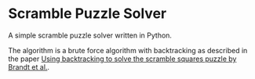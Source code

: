 # Scramble Puzzle Solver

A simple scramble puzzle solver written in Python.

The algorithm is a brute force algorithm with backtracking as described in the paper [Using backtracking to solve the scramble squares puzzle by Brandt et al.](http://citeseerx.ist.psu.edu/viewdoc/download?doi=10.1.1.953.6583&rep=rep1&type=pdf).
